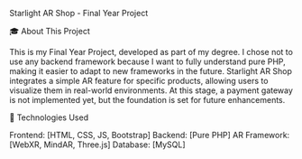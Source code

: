 Starlight AR Shop - Final Year Project

🎓 About This Project

This is my Final Year Project, developed as part of my degree. I chose not to use any backend framework because I want to fully understand pure PHP, making it easier to adapt to new frameworks in the future.
Starlight AR Shop integrates a simple AR feature for specific products, allowing users to visualize them in real-world environments. At this stage, a payment gateway is not implemented yet, but the foundation is set for future enhancements.

🔧 Technologies Used

Frontend: [HTML, CSS, JS, Bootstrap]
Backend: [Pure PHP]
AR Framework: [WebXR, MindAR, Three.js]
Database: [MySQL]
